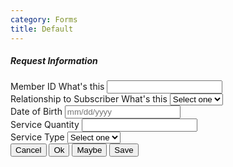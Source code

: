 ```yaml
---
category: Forms
title: Default
---
```

<div class="docs-example">
  <div class="card">
    <div class="card-body">
      <form>
        <h5 class="card-title-secondary">Request Information</h5>
        <div class="form-group">
          <label for="memberID">
            Member ID
            <span class="inline-help" data-toggle="tooltip" data-placement="top" title="" data-original-title="Lorem ipusm cornaer vel eu leo. cum soclies nasctuere abl ultriceis vehiclula et magins.">
              What's this
            </span>
          </label>
          <input type="text" class="form-control" id="memberID" placeholder="">
        </div>
        <div class="form-group">
          <label for="relationshipToSubscriber">
            Relationship to Subscriber
            <span class="inline-help" data-toggle="tooltip" data-placement="top" data-original-title="Lorem ipusm cornaer vel eu leo. cum soclies nasctuere abl ultriceis vehiclula et magins.">
              What's this
            </span>
          </label>
          <select class="custom-select custom-block" id="relationshipToSubscriber">
            <option>Select one</option>
            <option>Option 2</option>
            <option>Option 3</option>
            <option>Option 4</option>
            <option>Option 5</option>
          </select>
        </div>
        <div class="form-group">
          <label for="datetimepicker7">
            Date of Birth
          </label>
          <input type="text" class="form-control" id="datetimepicker7" placeholder="mm/dd/yyyy">
        </div>
        <div class="form-group">
          <div class="row">
            <div class="col-sm-4">
              <label for="serviceQuantity">
                Service Quantity
              </label>
              <input type="text" id="serviceQuantity" class="form-control">
            </div>
            <div class="col-sm-8">
              <label for="serviceType">
                Service Type
              </label>
              <select class="custom-select custom-block" id="serviceType">
                <option>Select one</option>
                <option>Option 2</option>
                <option>Option 3</option>
                <option>Option 4</option>
                <option>Option 5</option>
              </select>
            </div>
          </div>
        </div>
        <div class="form-controls">
          <input type="submit" class="btn btn-default" value="Cancel">
          <input type="submit" class="btn btn-default" value="Ok">
          <input type="submit" class="btn btn-default" value="Maybe">
          <input type="submit" class="btn btn-primary form-controls-right" value="Save">
        </div>
      </form>
    </div>
  </div>
</div>
